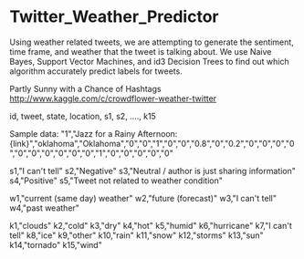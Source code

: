 Twitter_Weather_Predictor
=========================

Using weather related tweets, we are attempting to generate the sentiment, time frame, and weather that the tweet is talking about. We use Naive Bayes, Support Vector Machines, and id3 Decision Trees to find out which algorithm accurately predict labels for tweets.


Partly Sunny with a Chance of Hashtags
http://www.kaggle.com/c/crowdflower-weather-twitter

id, tweet, state, location, s1, s2, ...., k15

Sample data: "1","Jazz for a Rainy Afternoon:  {link}","oklahoma","Oklahoma","0","0","1","0","0","0.8","0","0.2","0","0","0","0","0","0","0","0","0","0","1","0","0","0","0","0"

s1,"I can't tell"
s2,"Negative"
s3,"Neutral / author is just sharing information"
s4,"Positive"
s5,"Tweet not related to weather condition"

w1,"current (same day) weather"
w2,"future (forecast)"
w3,"I can't tell"
w4,"past weather"

k1,"clouds"
k2,"cold"
k3,"dry"
k4,"hot"
k5,"humid"
k6,"hurricane"
k7,"I can't tell"
k8,"ice"
k9,"other"
k10,"rain"
k11,"snow"
k12,"storms"
k13,"sun"
k14,"tornado"
k15,"wind"